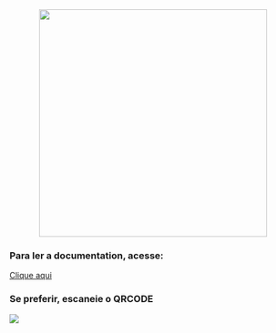 <div align='center'>
<img src='utilidades/awpimgg.png' weight=400 height=400>
</div>


  
### Para ler a documentation, acesse:

<div>

<a href="https://github.com/DevLucasLourenco/AllWhatsPy">Clique aqui</a>
  
</div>

<h3> Se preferir, escaneie o QRCODE </h3>

<div>
     
<a href="https://github.com/DevLucasLourenco/AllWhatsPy">

<img src="utilidades/qrcode_permanente_allwhatspy.png">  

</a>

</div> 
